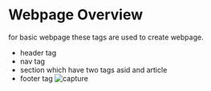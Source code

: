 # Webpage Overview
 for basic webpage these tags are used to create webpage.
* header tag
* nav tag
* section which have two tags asid and article
* footer tag
![capture](https://user-images.githubusercontent.com/35793259/53261863-e696ad80-36f6-11e9-8369-023bcc4c75f1.PNG)
